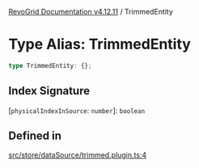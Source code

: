 [RevoGrid Documentation v4.12.11](README.md) / TrimmedEntity

# Type Alias: TrimmedEntity

```ts
type TrimmedEntity: {};
```

## Index Signature

 \[`physicalIndexInSource`: `number`\]: `boolean`

## Defined in

[src/store/dataSource/trimmed.plugin.ts:4](https://github.com/revolist/revogrid/blob/6f8df4eb606fcbd6f32b575f3753800c08ad78f6/src/store/dataSource/trimmed.plugin.ts#L4)
